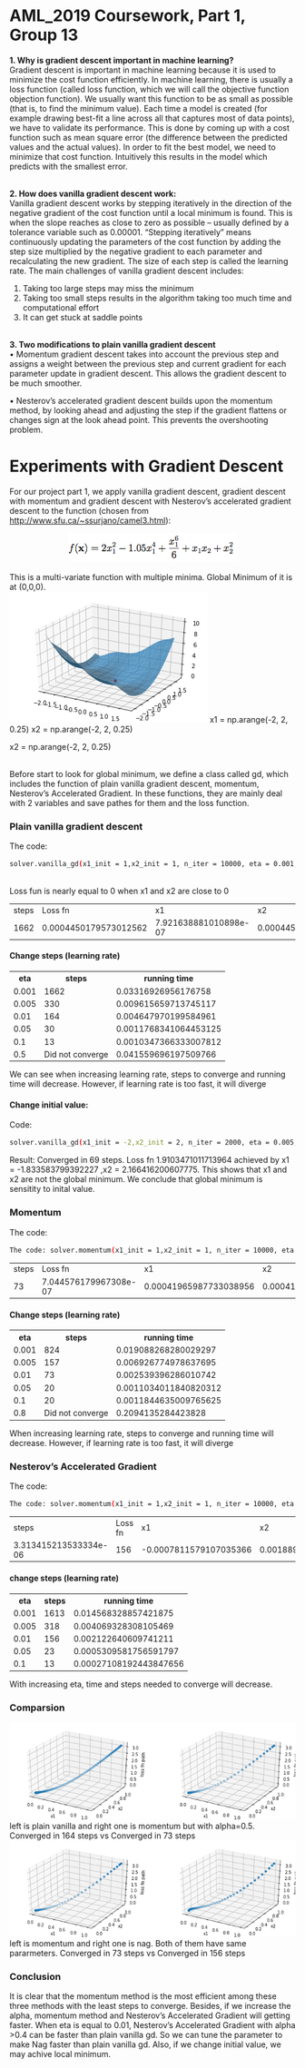 # AML_2019 Coursework, Part 1, Group 13
<b>1. Why is gradient descent important in machine learning?</b> 
<br>
Gradient descent is important in machine learning because it is used to minimize the cost function efficiently. In machine learning, there is usually a loss function (called loss function, which we will call the objective function objection function). We usually want this function to be as small as possible (that is, to find the minimum value). Each time a model is created (for example drawing best-fit a line across all that captures most of data points), we have to validate its performance. This is done by coming up with a cost function such as mean square error (the difference between the predicted values and the actual values). In order to fit the best model, we need to minimize that cost function. Intuitively this results in the model which predicts with the smallest error. 
<br>
<br>

<b> 2. How does vanilla gradient descent work:</b>
<br>
Vanilla gradient descent works by stepping iteratively in the direction of the negative gradient of the cost function until a local minimum is found. This is when the slope reaches as close to zero as possible – usually defined by a tolerance variable such as 0.00001.
“Stepping iteratively” means continuously updating the parameters of the cost function by adding the step size multiplied by the negative gradient to each parameter and recalculating the new gradient. The size of each step is called the learning rate. 
The main challenges of vanilla gradient descent includes: 
1.	Taking too large steps may miss the minimum
2.	Taking too small steps results in the algorithm taking too much time and computational effort
3.	It can get stuck at saddle points
<br>
<b>3. Two modifications to plain vanilla gradient descent</b>
<br>
•	Momentum gradient descent takes into account the previous step and assigns a weight between the previous step and current gradient for each parameter update in gradient descent. This allows the gradient descent to be much smoother.

•	Nesterov’s accelerated gradient descent builds upon the momentum method, by looking ahead and adjusting the step if the gradient flattens or changes sign at the look ahead point. This prevents the overshooting problem.  


# Experiments with Gradient Descent

For our project part 1, we apply vanilla gradient descent, gradient descent with momentum and gradient descent with Nesterov’s accelerated gradient descent to the function (chosen from http://www.sfu.ca/~ssurjano/camel3.html):

<center><img src="https://raw.githubusercontent.com/tvxqtvbs777/AML/master/images/functions.png" alt="W3Schools.com"> </center>
<br>This is a multi-variate function with multiple minima. Global Minimum of it is at (0,0,0).
<br>
<img src="https://raw.githubusercontent.com/tvxqtvbs777/AML/master/images/functions%20-%20%E8%A4%87%E8%A3%BD.png" alt="W3Schools.com"> 
x1 = np.arange(-2, 2, 0.25)
x2 = np.arange(-2, 2, 0.25)

x2 = np.arange(-2, 2, 0.25)

<br>
Before start to look for global minimum, we define a class called gd, which includes the function of plain vanilla gradient descent, momentum, Nesterov’s Accelerated Gradient. In these functions, they are mainly deal with 2 variables and save pathes for them and the loss function.

### Plain vanilla gradient descent

<table style="width:100%">
 The code: 
  
```bash
solver.vanilla_gd(x1_init = 1,x2_init = 1, n_iter = 10000, eta = 0.001, tol = 1e-5)
```
  <tr>
    <td>steps </td>
    <td>Loss fn</td> 
    <td>x1  </td>
     <td>x2  </td>
      <td>running time</td>
  </tr>
    <tr>
    <td>1662</td>
    <td>0.0004450179573012562</td> 
    <td>7.921638881010898e-07 </td>
     <td>0.0004450179573012562 </td>
        <td>0.014373779296875</td>
  </tr>
<br>Loss fun is nearly equal to 0 when x1 and x2 are close to 0
</table>

#### Change steps (learning rate)
<table style="width:100%">
  <tr>
    <th>eta</th>
    <th>steps</th> 
    <th>running time</th>
  </tr>
  <tr>
    <td>0.001</td>
    <td>1662</td> 
    <td>0.03316926956176758 </td>
  </tr>
  <tr>
    <td>0.005</td>
    <td>330</td> 
    <td>0.009615659713745117</td>
  </tr>
    <tr>
    <td>0.01</td>
    <td>164</td> 
    <td>0.004647970199584961</td>
  </tr>
    <tr>
    <td>0.05</td>
    <td>30</td> 
    <td>0.0011768341064453125</td>
  </tr>
    <tr>
    <td>0.1</td>
    <td>13</td> 
    <td>0.0010347366333007812</td>
  </tr>
    <tr>
    <td>0.5</td>
    <td>Did not converge</td> 
    <td>0.041559696197509766</td>
  </tr>
    
</table>

We can see when increasing learning rate, steps to converge and running time will decrease.
However, if learning rate is too fast, it will diverge
#### Change initial value:
Code: 
```bash
solver.vanilla_gd(x1_init = -2,x2_init = 2, n_iter = 2000, eta = 0.005, tol = 1e-5)
```
Result: Converged in 69 steps.  Loss fn 1.9103471011713964 achieved by x1 = -1.833583799392227 ,x2 = 2.166416200607775. This shows that x1 and x2 are not the global minimum. We conclude that global minimum is sensitity to inital value.

### Momentum
 The code: 
  
```bash
The code: solver.momentum(x1_init = 1,x2_init = 1, n_iter = 10000, eta = 0.01, tol = 1e-5, alpha =0.5)
```
<table style="width:100%">
  <tr>
    <td>steps </td>
    <td>Loss fn</td> 
    <td>x1  </td>
     <td>x2  </td>
     <td>running time</td>
  </tr>
    <tr>
    <td>73 </td>
    <td>7.044576179967308e-07  </td> 
    <td>0.00041965987733038956 </td>
     <td>0.00041965987733038956  </td>
    <td>0.003508329391479492</td>
  </tr>
</table>

#### Change steps (learning rate)
<table style="width:100%">
  <tr>
    <th>eta</th>
    <th>steps</th> 
    <th>running time</th>
  </tr>
  <tr>
    <td>0.001</td>
    <td>824</td> 
    <td>0.019088268280029297 </td>
  </tr>
  <tr>
    <td>0.005</td>
    <td>157</td> 
    <td>0.006926774978637695 </td>
  </tr>
    <tr>
    <td>0.01</td>
    <td>73</td> 
    <td>0.002539396286010742</td>
  </tr>
    <tr>
    <td>0.05</td>
    <td>20</td> 
    <td>0.0011034011840820312 </td>
  </tr>
    <tr>
    <td>0.1</td>
    <td>20</td> 
    <td>0.0011844635009765625 </td>
  </tr>
    <tr>
    <td>0.8</td>
    <td>Did not converge</td> 
    <td>0.2094135284423828</td>
  </tr>
    
</table>
When increasing learning rate, steps to converge and running time will decrease.
However, if learning rate is too fast, it will diverge

### Nesterov’s Accelerated Gradient

<table style="width:100%">
 The code: 
  
```bash
The code: solver.momentum(x1_init = 1,x2_init = 1, n_iter = 10000, eta = 0.01, tol = 1e-5, alpha =0.5)
```
  <tr>
    <td>steps </td>
    <td>Loss fn</td> 
    <td>x1  </td>
     <td>x2  </td>
     <td>running time</td>
  </tr>
    <tr>
    <td>3.313415213533334e-06</td>
    <td>156   </td> 
    <td> -0.0007811579107035366 </td>
     <td>0.0018890956092327423 </td>
    <td>0.006716012954711914</td>
  </tr>
</table>

#### change steps (learning rate)

<table style="width:100%">
  <tr>
    <th>eta</th>
    <th>steps</th> 
    <th>running time</th>
  </tr>
  <tr>
    <td>0.001</td>
    <td>1613</td> 
    <td>0.014568328857421875</td>
  </tr>
  <tr>
    <td>0.005</td>
    <td>318</td> 
    <td>0.004069328308105469</td>
  </tr>
    <tr>
    <td>0.01</td>
    <td>156</td> 
    <td>0.002122640609741211</td>
  </tr>
    <tr>
    <td>0.05</td>
    <td>23</td> 
    <td>0.0005309581756591797</td>
  </tr>
    <tr>
    <td>0.1</td>
    <td>13</td> 
    <td>0.00027108192443847656</td>
  </tr>
    
</table>

With increasing eta, time and steps needed to converge will decrease.
### Comparsion
<img src="https://raw.githubusercontent.com/tvxqtvbs777/AML/master/images/vanillamoment.png" alt="W3Schools.com"> 
left is plain vanilla and right one is momentum but with alpha=0.5. Converged in 164 steps vs Converged in 73 steps
<img src="https://raw.githubusercontent.com/tvxqtvbs777/AML/master/images/momentnag.png" alt="W3Schools.com"> 
left is momentum and right one is nag. Both of them have same pararmeters. Converged in 73 steps vs Converged in 156 steps

### Conclusion
It is clear that the momentum method is the most efficient among these three methods with the least steps to converge. Besides, if we increase the alpha, momentum method and Nesterov’s Accelerated Gradient will getting faster. When eta is equal to 0.01, Nesterov’s Accelerated Gradient with alpha >0.4 can be faster than plain vanilla gd. So we can tune the parameter to make Nag faster than plain vanilla gd. Also, if we change initial value, we may achive local minimum.
